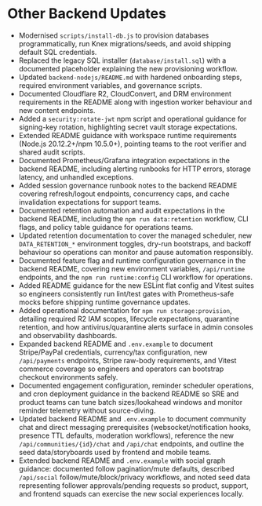 # Other Backend Updates

- Modernised `scripts/install-db.js` to provision databases programmatically, run Knex migrations/seeds, and avoid shipping default SQL credentials.
- Replaced the legacy SQL installer (`database/install.sql`) with a documented placeholder explaining the new provisioning workflow.
- Updated `backend-nodejs/README.md` with hardened onboarding steps, required environment variables, and governance scripts.
- Documented Cloudflare R2, CloudConvert, and DRM environment requirements in the README along with ingestion worker behaviour and new content endpoints.
- Added a `security:rotate-jwt` npm script and operational guidance for signing-key rotation, highlighting secret vault storage expectations.
- Extended README guidance with workspace runtime requirements (Node.js 20.12.2+/npm 10.5.0+), pointing teams to the root verifier and shared audit scripts.
- Documented Prometheus/Grafana integration expectations in the backend README, including alerting runbooks for HTTP errors, storage latency, and unhandled exceptions.
- Added session governance runbook notes to the backend README covering refresh/logout endpoints, concurrency caps, and cache invalidation expectations for support teams.
- Documented retention automation and audit expectations in the backend README, including the `npm run data:retention` workflow, CLI flags, and policy table guidance for operations teams.
- Updated retention documentation to cover the managed scheduler, new `DATA_RETENTION_*` environment toggles, dry-run bootstraps, and backoff behaviour so operations can monitor and pause automation responsibly.
- Documented feature flag and runtime configuration governance in the backend README, covering new environment variables, `/api/runtime` endpoints, and the `npm run runtime:config` CLI workflow for operations.
- Added README guidance for the new ESLint flat config and Vitest suites so engineers consistently run lint/test gates with Prometheus-safe mocks before shipping runtime governance updates.
- Added operational documentation for `npm run storage:provision`, detailing required R2 IAM scopes, lifecycle expectations, quarantine retention, and how antivirus/quarantine alerts surface in admin consoles and observability dashboards.
- Expanded backend README and `.env.example` to document Stripe/PayPal credentials, currency/tax configuration, new `/api/payments` endpoints, Stripe raw-body requirements, and Vitest commerce coverage so engineers and operators can bootstrap checkout environments safely.
- Documented engagement configuration, reminder scheduler operations, and cron deployment guidance in the backend README so SRE and product teams can tune batch sizes/lookahead windows and monitor reminder telemetry without source-diving.
- Updated backend README and `.env.example` to document community chat and direct messaging prerequisites (websocket/notification hooks, presence TTL defaults, moderation workflows), reference the new `/api/communities/{id}/chat` and `/api/chat` endpoints, and outline the seed data/storyboards used by frontend and mobile teams.
- Extended backend README and `.env.example` with social graph guidance: documented follow pagination/mute defaults, described `/api/social` follow/mute/block/privacy workflows, and noted seed data representing follower approvals/pending requests so product, support, and frontend squads can exercise the new social experiences locally.

